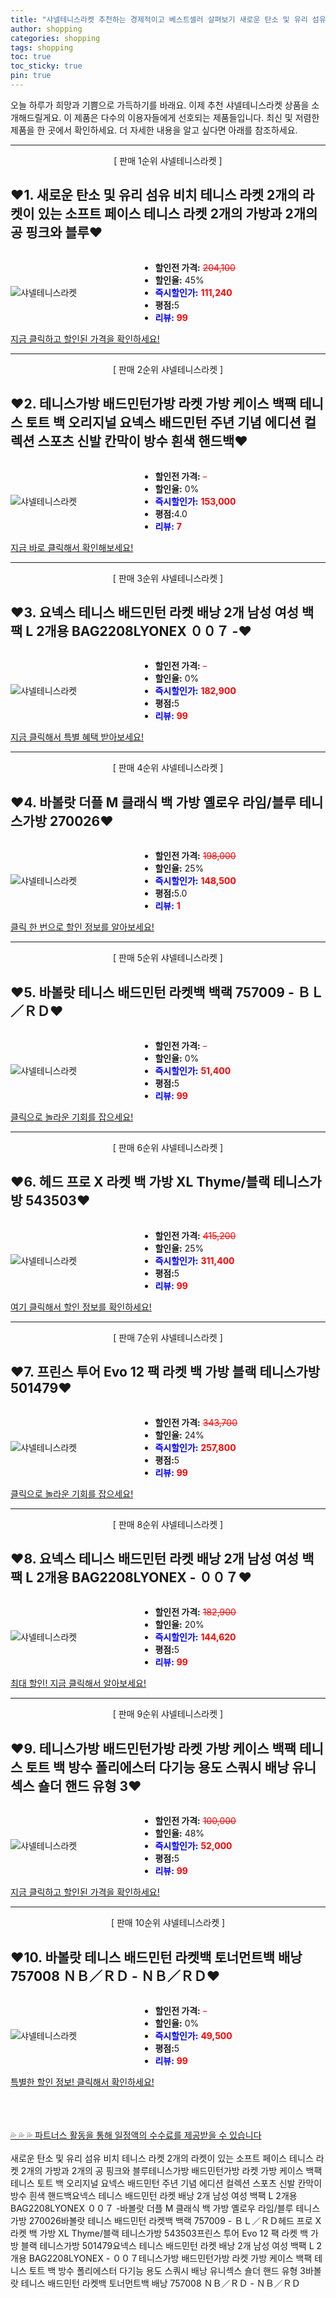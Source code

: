 ```yaml
---
title: "샤넬테니스라켓 추천하는 경제적이고 베스트셀러 살펴보기 새로운 탄소 및 유리 섬유"
author: shopping
categories: shopping
tags: shopping
toc: true
toc_sticky: true
pin: true
---
```

오늘 하루가 희망과 기쁨으로 가득하기를 바래요. 이제 추천 샤넬테니스라켓 상품을 소개해드릴게요. 이 제품은 다수의 이용자들에게 선호되는 제품들입니다. 최신 및 저렴한 제품을 한 곳에서 확인하세요. 더 자세한 내용을 알고 싶다면 아래를 참조하세요.

---
<p class="toplist" style="margin: 0 auto; display: block; width: fit-content;">[ 판매 1순위 샤넬테니스라켓 ]</p>

<h2><strong>❤️1. 새로운 탄소 및 유리 섬유 비치 테니스 라켓 2개의 라켓이 있는 소프트 페이스 테니스 라켓 2개의 가방과 2개의 공 핑크와 블루❤️</strong></h2>

<div style="display: flex; align-items: center;">
    <div style="flex: 0.4;">
        <img src="https://thumbnail6.coupangcdn.com/thumbnails/remote/230x230ex/image/vendor_inventory/e3a7/967aca2f58c50e73798401c0e6cd1e50410fe516b8d4ae7729e925d0876f.jpeg" alt="샤넬테니스라켓" style="max-width: 100%;">
    </div>
    <div style="flex: 0.6; margin-left: 10px;">
        <ul>
            <li><strong>할인전 가격:</strong> <del style="color: red;">204,100</del></li>
            <li><strong>할인율:</strong> 45%</li>
            <li><span style='color:blue'><strong>즉시할인가:</strong></span> <span style='color:red'><strong>111,240</strong></span></li>
            <li><strong>평점:</strong>5</li>
            <li><span style='color:blue'><strong>리뷰:</strong></span> <span style='color:red'><strong>99</strong></span></li>
        </ul>
    </div>
</div>
<div class="center">
    <a href="https://selin100587001.github.io?lptag=AF9450613&subid=githubio&pageKey=6364143580&traceid=V0-153&itemId=13449149344&vendorItemId=82577116444" class="myButton">
        지금 클릭하고 할인된 가격을 확인하세요!
    </a>
</div>


---
<p class="toplist" style="margin: 0 auto; display: block; width: fit-content;">[ 판매 2순위 샤넬테니스라켓 ]</p>

<h2><strong>❤️2. 테니스가방 배드민턴가방 라켓 가방 케이스 백팩 테니스 토트 백 오리지널 요넥스 배드민턴 주년 기념 에디션 컬렉션 스포츠 신발 칸막이 방수 흰색 핸드백❤️</strong></h2>

<div style="display: flex; align-items: center;">
    <div style="flex: 0.4;">
        <img src="https://thumbnail9.coupangcdn.com/thumbnails/remote/230x230ex/image/vendor_inventory/f8f7/a3d20b13707bf4c44ef59e52ac5fb895c5635a8263ddec228839177b2561.jpeg" alt="샤넬테니스라켓" style="max-width: 100%;">
    </div>
    <div style="flex: 0.6; margin-left: 10px;">
        <ul>
            <li><strong>할인전 가격:</strong> <del style="color: red;">-</del></li>
            <li><strong>할인율:</strong> 0%</li>
            <li><span style='color:blue'><strong>즉시할인가:</strong></span> <span style='color:red'><strong>153,000</strong></span></li>
            <li><strong>평점:</strong>4.0</li>
            <li><span style='color:blue'><strong>리뷰:</strong></span> <span style='color:red'><strong>7</strong></span></li>
        </ul>
    </div>
</div>
<div class="center">
    <a href="https://selin100587001.github.io?lptag=AF9450613&subid=githubio&pageKey=6384550282&traceid=V0-153&itemId=13579566373&vendorItemId=85320228110" class="myButton">
        지금 바로 클릭해서 확인해보세요!
    </a>
</div>


---
<p class="toplist" style="margin: 0 auto; display: block; width: fit-content;">[ 판매 3순위 샤넬테니스라켓 ]</p>

<h2><strong>❤️3. 요넥스 테니스 배드민턴 라켓 배낭 2개 남성 여성 백팩 L 2개용 BAG2208LYONEX ００７ -❤️</strong></h2>

<div style="display: flex; align-items: center;">
    <div style="flex: 0.4;">
        <img src="https://thumbnail8.coupangcdn.com/thumbnails/remote/230x230ex/image/vendor_inventory/7ef2/e37580334546827ddd73c7371fc7cb28f11921db6f19bc796285a00bc6bd.png" alt="샤넬테니스라켓" style="max-width: 100%;">
    </div>
    <div style="flex: 0.6; margin-left: 10px;">
        <ul>
            <li><strong>할인전 가격:</strong> <del style="color: red;">-</del></li>
            <li><strong>할인율:</strong> 0%</li>
            <li><span style='color:blue'><strong>즉시할인가:</strong></span> <span style='color:red'><strong>182,900</strong></span></li>
            <li><strong>평점:</strong>5</li>
            <li><span style='color:blue'><strong>리뷰:</strong></span> <span style='color:red'><strong>99</strong></span></li>
        </ul>
    </div>
</div>
<div class="center">
    <a href="https://selin100587001.github.io?lptag=AF9450613&subid=githubio&pageKey=7299655903&traceid=V0-153&itemId=18676749053&vendorItemId=85811009445" class="myButton">
        지금 클릭해서 특별 혜택 받아보세요!
    </a>
</div>


---
<p class="toplist" style="margin: 0 auto; display: block; width: fit-content;">[ 판매 4순위 샤넬테니스라켓 ]</p>

<h2><strong>❤️4. 바볼랏 더플 M 클래식 백 가방 옐로우 라임/블루 테니스가방 270026❤️</strong></h2>

<div style="display: flex; align-items: center;">
    <div style="flex: 0.4;">
        <img src="https://thumbnail9.coupangcdn.com/thumbnails/remote/230x230ex/image/vendor_inventory/539b/dd8c2f9c627e7577ca5fd5a58b60626ad712052ad72aaaf20ef981afd28e.jpg" alt="샤넬테니스라켓" style="max-width: 100%;">
    </div>
    <div style="flex: 0.6; margin-left: 10px;">
        <ul>
            <li><strong>할인전 가격:</strong> <del style="color: red;">198,000</del></li>
            <li><strong>할인율:</strong> 25%</li>
            <li><span style='color:blue'><strong>즉시할인가:</strong></span> <span style='color:red'><strong>148,500</strong></span></li>
            <li><strong>평점:</strong>5.0</li>
            <li><span style='color:blue'><strong>리뷰:</strong></span> <span style='color:red'><strong>1</strong></span></li>
        </ul>
    </div>
</div>
<div class="center">
    <a href="https://selin100587001.github.io?lptag=AF9450613&subid=githubio&pageKey=7372679066&traceid=V0-153&itemId=19022225501&vendorItemId=86146557422" class="myButton">
        클릭 한 번으로 할인 정보를 알아보세요!
    </a>
</div>


---
<p class="toplist" style="margin: 0 auto; display: block; width: fit-content;">[ 판매 5순위 샤넬테니스라켓 ]</p>

<h2><strong>❤️5. 바볼랏 테니스 배드민턴 라켓백 백랙 757009 - ＢＬ／ＲＤ❤️</strong></h2>

<div style="display: flex; align-items: center;">
    <div style="flex: 0.4;">
        <img src="https://thumbnail10.coupangcdn.com/thumbnails/remote/230x230ex/image/vendor_inventory/6a2a/790105b9f4682e17a157af2a1a39023d0c1dcdf8d0079fb052ac3f2163d6.jpg" alt="샤넬테니스라켓" style="max-width: 100%;">
    </div>
    <div style="flex: 0.6; margin-left: 10px;">
        <ul>
            <li><strong>할인전 가격:</strong> <del style="color: red;">-</del></li>
            <li><strong>할인율:</strong> 0%</li>
            <li><span style='color:blue'><strong>즉시할인가:</strong></span> <span style='color:red'><strong>51,400</strong></span></li>
            <li><strong>평점:</strong>5</li>
            <li><span style='color:blue'><strong>리뷰:</strong></span> <span style='color:red'><strong>99</strong></span></li>
        </ul>
    </div>
</div>
<div class="center">
    <a href="https://selin100587001.github.io?lptag=AF9450613&subid=githubio&pageKey=7675357467&traceid=V0-153&itemId=20486391160&vendorItemId=88539673197" class="myButton">
        클릭으로 놀라운 기회를 잡으세요!
    </a>
</div>


---
<p class="toplist" style="margin: 0 auto; display: block; width: fit-content;">[ 판매 6순위 샤넬테니스라켓 ]</p>

<h2><strong>❤️6. 헤드 프로 X 라켓 백 가방 XL Thyme/블랙 테니스가방 543503❤️</strong></h2>

<div style="display: flex; align-items: center;">
    <div style="flex: 0.4;">
        <img src="https://thumbnail10.coupangcdn.com/thumbnails/remote/230x230ex/image/vendor_inventory/9142/cae9f51f000aaf010170c66c49297e01758942fb86fc1bde0f47a2b85a12.jpg" alt="샤넬테니스라켓" style="max-width: 100%;">
    </div>
    <div style="flex: 0.6; margin-left: 10px;">
        <ul>
            <li><strong>할인전 가격:</strong> <del style="color: red;">415,200</del></li>
            <li><strong>할인율:</strong> 25%</li>
            <li><span style='color:blue'><strong>즉시할인가:</strong></span> <span style='color:red'><strong>311,400</strong></span></li>
            <li><strong>평점:</strong>5</li>
            <li><span style='color:blue'><strong>리뷰:</strong></span> <span style='color:red'><strong>99</strong></span></li>
        </ul>
    </div>
</div>
<div class="center">
    <a href="https://selin100587001.github.io?lptag=AF9450613&subid=githubio&pageKey=7892742528&traceid=V0-153&itemId=21612814316&vendorItemId=88663943421" class="myButton">
        여기 클릭해서 할인 정보를 확인하세요!
    </a>
</div>


---
<p class="toplist" style="margin: 0 auto; display: block; width: fit-content;">[ 판매 7순위 샤넬테니스라켓 ]</p>

<h2><strong>❤️7. 프린스 투어 Evo 12 팩 라켓 백 가방 블랙 테니스가방 501479❤️</strong></h2>

<div style="display: flex; align-items: center;">
    <div style="flex: 0.4;">
        <img src="https://thumbnail7.coupangcdn.com/thumbnails/remote/230x230ex/image/vendor_inventory/e37f/730b3354d5f62048d91b9ce1f03bbfc306474f1c90e7ded4b9c32e156d18.jpg" alt="샤넬테니스라켓" style="max-width: 100%;">
    </div>
    <div style="flex: 0.6; margin-left: 10px;">
        <ul>
            <li><strong>할인전 가격:</strong> <del style="color: red;">343,700</del></li>
            <li><strong>할인율:</strong> 24%</li>
            <li><span style='color:blue'><strong>즉시할인가:</strong></span> <span style='color:red'><strong>257,800</strong></span></li>
            <li><strong>평점:</strong>5</li>
            <li><span style='color:blue'><strong>리뷰:</strong></span> <span style='color:red'><strong>99</strong></span></li>
        </ul>
    </div>
</div>
<div class="center">
    <a href="https://selin100587001.github.io?lptag=AF9450613&subid=githubio&pageKey=7795070578&traceid=V0-153&itemId=21097516259&vendorItemId=88159500506" class="myButton">
        클릭으로 놀라운 기회를 잡으세요!
    </a>
</div>


---
<p class="toplist" style="margin: 0 auto; display: block; width: fit-content;">[ 판매 8순위 샤넬테니스라켓 ]</p>

<h2><strong>❤️8. 요넥스 테니스 배드민턴 라켓 배낭 2개 남성 여성 백팩 L 2개용 BAG2208LYONEX - ００７❤️</strong></h2>

<div style="display: flex; align-items: center;">
    <div style="flex: 0.4;">
        <img src="https://thumbnail8.coupangcdn.com/thumbnails/remote/230x230ex/image/vendor_inventory/7ef2/e37580334546827ddd73c7371fc7cb28f11921db6f19bc796285a00bc6bd.png" alt="샤넬테니스라켓" style="max-width: 100%;">
    </div>
    <div style="flex: 0.6; margin-left: 10px;">
        <ul>
            <li><strong>할인전 가격:</strong> <del style="color: red;">182,900</del></li>
            <li><strong>할인율:</strong> 20%</li>
            <li><span style='color:blue'><strong>즉시할인가:</strong></span> <span style='color:red'><strong>144,620</strong></span></li>
            <li><strong>평점:</strong>5</li>
            <li><span style='color:blue'><strong>리뷰:</strong></span> <span style='color:red'><strong>99</strong></span></li>
        </ul>
    </div>
</div>
<div class="center">
    <a href="https://selin100587001.github.io?lptag=AF9450613&subid=githubio&pageKey=7265978969&traceid=V0-153&itemId=18518766592&vendorItemId=85811009434" class="myButton">
        최대 할인! 지금 클릭해서 알아보세요!
    </a>
</div>


---
<p class="toplist" style="margin: 0 auto; display: block; width: fit-content;">[ 판매 9순위 샤넬테니스라켓 ]</p>

<h2><strong>❤️9. 테니스가방 배드민턴가방 라켓 가방 케이스 백팩 테니스 토트 백 방수 폴리에스터 다기능 용도 스쿼시 배낭 유니섹스 숄더 핸드 유형 3❤️</strong></h2>

<div style="display: flex; align-items: center;">
    <div style="flex: 0.4;">
        <img src="https://thumbnail7.coupangcdn.com/thumbnails/remote/230x230ex/image/vendor_inventory/213c/6e604a2313996ac990435074253dcfd56b8350f0a5cbe7aa82475b0d6b09.jpg" alt="샤넬테니스라켓" style="max-width: 100%;">
    </div>
    <div style="flex: 0.6; margin-left: 10px;">
        <ul>
            <li><strong>할인전 가격:</strong> <del style="color: red;">100,000</del></li>
            <li><strong>할인율:</strong> 48%</li>
            <li><span style='color:blue'><strong>즉시할인가:</strong></span> <span style='color:red'><strong>52,000</strong></span></li>
            <li><strong>평점:</strong>5</li>
            <li><span style='color:blue'><strong>리뷰:</strong></span> <span style='color:red'><strong>99</strong></span></li>
        </ul>
    </div>
</div>
<div class="center">
    <a href="https://selin100587001.github.io?lptag=AF9450613&subid=githubio&pageKey=7134716739&traceid=V0-153&itemId=17898820801&vendorItemId=89523575065" class="myButton">
        지금 클릭하고 할인된 가격을 확인하세요!
    </a>
</div>


---
<p class="toplist" style="margin: 0 auto; display: block; width: fit-content;">[ 판매 10순위 샤넬테니스라켓 ]</p>

<h2><strong>❤️10. 바볼랏 테니스 배드민턴 라켓백 토너먼트백 배낭 757008 ＮＢ／ＲＤ - ＮＢ／ＲＤ❤️</strong></h2>

<div style="display: flex; align-items: center;">
    <div style="flex: 0.4;">
        <img src="https://thumbnail9.coupangcdn.com/thumbnails/remote/230x230ex/image/vendor_inventory/2b76/8f1224069742f89ebc93da46604a221bd572cb8d89947b0441fb6ed07af8.jpg" alt="샤넬테니스라켓" style="max-width: 100%;">
    </div>
    <div style="flex: 0.6; margin-left: 10px;">
        <ul>
            <li><strong>할인전 가격:</strong> <del style="color: red;">-</del></li>
            <li><strong>할인율:</strong> 0%</li>
            <li><span style='color:blue'><strong>즉시할인가:</strong></span> <span style='color:red'><strong>49,500</strong></span></li>
            <li><strong>평점:</strong>5</li>
            <li><span style='color:blue'><strong>리뷰:</strong></span> <span style='color:red'><strong>99</strong></span></li>
        </ul>
    </div>
</div>
<div class="center">
    <a href="https://selin100587001.github.io?lptag=AF9450613&subid=githubio&pageKey=7418352650&traceid=V0-153&itemId=19237475584&vendorItemId=89276866107" class="myButton">
        특별한 할인 정보! 클릭해서 확인하세요!
    </a>
</div>

<br><br><br>[💦 💦 💦 파트너스 활동을 통해 일정액의 수수료를 제공받을 수 있습니다](https://link.coupang.com/a/bcpT2c)<br><br>새로운 탄소 및 유리 섬유 비치 테니스 라켓 2개의 라켓이 있는 소프트 페이스 테니스 라켓 2개의 가방과 2개의 공 핑크와 블루테니스가방 배드민턴가방 라켓 가방 케이스 백팩 테니스 토트 백 오리지널 요넥스 배드민턴 주년 기념 에디션 컬렉션 스포츠 신발 칸막이 방수 흰색 핸드백요넥스 테니스 배드민턴 라켓 배낭 2개 남성 여성 백팩 L 2개용 BAG2208LYONEX ００７ -바볼랏 더플 M 클래식 백 가방 옐로우 라임/블루 테니스가방 270026바볼랏 테니스 배드민턴 라켓백 백랙 757009 - ＢＬ／ＲＤ헤드 프로 X 라켓 백 가방 XL Thyme/블랙 테니스가방 543503프린스 투어 Evo 12 팩 라켓 백 가방 블랙 테니스가방 501479요넥스 테니스 배드민턴 라켓 배낭 2개 남성 여성 백팩 L 2개용 BAG2208LYONEX - ００７테니스가방 배드민턴가방 라켓 가방 케이스 백팩 테니스 토트 백 방수 폴리에스터 다기능 용도 스쿼시 배낭 유니섹스 숄더 핸드 유형 3바볼랏 테니스 배드민턴 라켓백 토너먼트백 배낭 757008 ＮＢ／ＲＤ - ＮＢ／ＲＤ
